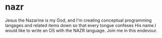 # nazr
Jesus the Nazarine is my God, and I'm creating conceptual programming langages and related items down so that every tongue confeses His name.I would like to write an OS with the NAZR language. Join me in this endevour.


